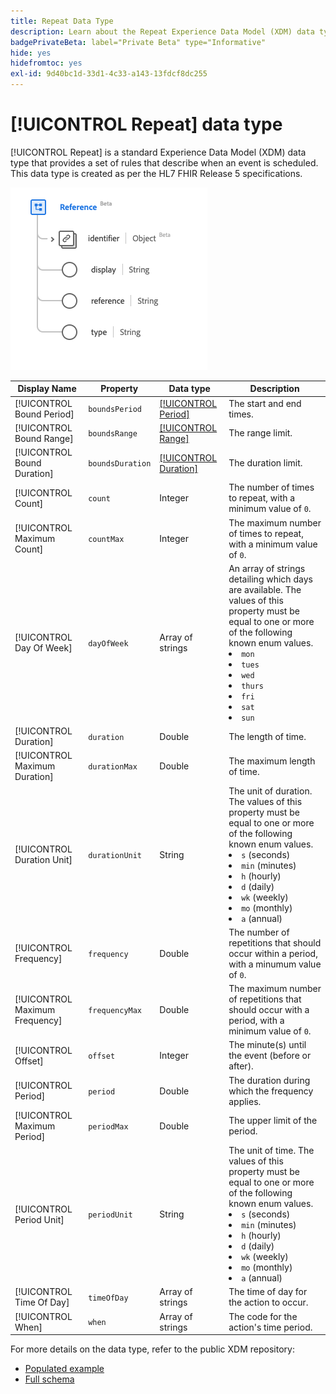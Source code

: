 ```yaml
---
title: Repeat Data Type
description: Learn about the Repeat Experience Data Model (XDM) data type.
badgePrivateBeta: label="Private Beta" type="Informative"
hide: yes
hidefromtoc: yes
exl-id: 9d40bc1d-33d1-4c33-a143-13fdcf8dc255
---
```

# [!UICONTROL Repeat] data type

[!UICONTROL Repeat] is a standard Experience Data Model (XDM) data type that provides a set of rules that describe when an event is scheduled. This data type is created as per the HL7 FHIR Release 5 specifications.

![Repeat data type structure](../../images/data-types/healthcare/reference.png)

| Display Name | Property | Data type | Description |
| --- | --- | --- | --- |
| [!UICONTROL Bound Period] | `boundsPeriod` | [[!UICONTROL Period]](../healthcare/period.md) | The start and end times. |
| [!UICONTROL Bound Range] | `boundsRange` | [[!UICONTROL Range]](../healthcare/range.md) | The range limit. |
| [!UICONTROL Bound Duration] | `boundsDuration` | [[!UICONTROL Duration]](../healthcare/duration.md) | The duration limit. |
| [!UICONTROL Count] | `count` | Integer | The number of times to repeat, with a minimum value of `0`. |
| [!UICONTROL Maximum Count] | `countMax` | Integer | The maximum number of times to repeat, with a minimum value of `0`. |
| [!UICONTROL Day Of Week] | `dayOfWeek` | Array of strings | An array of strings detailing which days are available. The values of this property must be equal to one or more of the following known enum values. <li> `mon` </li> <li> `tues` </li> <li> `wed` </li> <li> `thurs`</li>  <li> `fri` </li> <li> `sat`</li> <li> `sun`</li> |
| [!UICONTROL Duration] | `duration` | Double | The length of time. |
| [!UICONTROL Maximum Duration] | `durationMax` | Double | The maximum length of time. |
| [!UICONTROL Duration Unit] | `durationUnit` | String| The unit of duration. The values of this property must be equal to one or more of the following known enum values. <li> `s` (seconds) </li> <li> `min` (minutes) </li> <li> `h` (hourly) </li> <li> `d` (daily) </li>  <li> `wk` (weekly) </li> <li> `mo` (monthly) </li> <li> `a` (annual)</li>|
| [!UICONTROL Frequency] | `frequency` | Double | The number of repetitions that should occur within a period, with a minumum value of `0`. |
| [!UICONTROL Maximum Frequency] | `frequencyMax` | Double | The maximum number of repetitions that should occur with a period, with a minimum value of `0`. |
| [!UICONTROL Offset] | `offset` | Integer | The minute(s) until the event (before or after). |
| [!UICONTROL Period] | `period` | Double | The duration during which the frequency applies. |
| [!UICONTROL Maximum Period] | `periodMax` | Double | The upper limit of the period. |
| [!UICONTROL Period Unit] | `periodUnit` | String | The unit of time. The values of this property must be equal to one or more of the following known enum values. <li> `s` (seconds) </li> <li> `min` (minutes) </li> <li> `h` (hourly) </li> <li> `d` (daily) </li>  <li> `wk` (weekly) </li> <li> `mo` (monthly) </li> <li> `a` (annual)</li> |
| [!UICONTROL Time Of Day] | `timeOfDay` | Array of strings | The time of day for the action to occur. |
| [!UICONTROL When] | `when` | Array of strings | The code for the action's time period. |

For more details on the data type, refer to the public XDM repository:

* [Populated example](https://github.com/adobe/xdm/blob/master/extensions/industry/healthcare/fhir/datatypes/repeat.example.1.json)
* [Full schema](https://github.com/adobe/xdm/blob/master/extensions/industry/healthcare/fhir/datatypes/repeat.schema.json)
